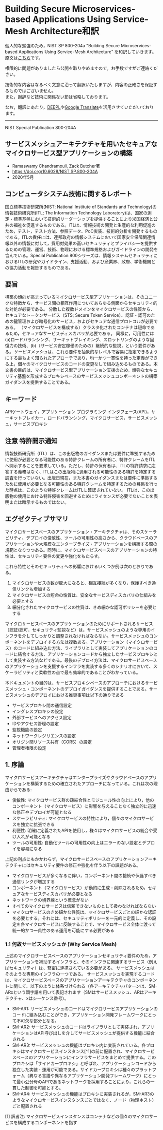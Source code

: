 # Building Secure Microservices-based Applications Using Service-Mesh Architecture和訳

個人的な勉強のため，NIST SP 800-204a "Building Secure Microservices-based Applications Using Service-Mesh Architecture" を和訳していきます。原文は[こちら](https://csrc.nist.gov/publications/detail/sp/800-204a/final)です。

権限的に問題がありましたら公開を取りやめますので，お手数ですがご連絡ください。

技術的な内容はなるべく文意に沿って翻訳いたしますが，内容の正確さを保証するものではございません。  
また，謝辞など技術に関係ない節は省略しております。

なお，翻訳にあたり，[DEEPL](https://www.deepl.com/home)や[Google Translate](https://translate.google.co.jp/)を活用させていただいております。

---

NIST Special Publication 800-204A

## サービスメッシュアーキテクチャを用いたセキュアなマイクロサービス型アプリケーションの構築

- Ramaswamy Chandramouli, Zack Butcher著
- https://doi.org/10.6028/NIST.SP.800-204A
- 2020年5月

## コンピュータシステム技術に関するレポート

国立標準技術研究所(NIST; National Institute of Standards and Technology)の情報技術研究所(ITL; The Information Technology Laboratory)は、国家の測定・標準基盤において技術的リーダーシップを提供することにより米国経済と公共の福祉を促進するものである。ITLは、情報技術の開発と生産的な利用促進のため，テスト，テスト方法、参照データ、PoC実装、技術的分析を開発するものである。ITLの責任には、連邦政府の情報システムにおいて国家安全保障関連情報以外の情報に対して，費用対効果の高いセキュリティとプライバシーを提供するための管理、運営、技術、物理における標準規格およびガイドラインの開発を含んでいる。Special Publication 800シリーズは、情報システムセキュリティにおけるITLの研究やガイドライン、支援活動、および産業界、政府、学術機関との協力活動を報告するものである。

## 要旨

構築の傾向が高まっているマイクロサービス型アプリケーションは，そのユニークな特徴から、サービス間の相互作用についてあらゆる側面からセキュリティ的な対処が必要である。
分散した複数ドメインをマイクロサービスの性質から、セキュアなトークンサービス（STS; Secure Token Service）、認証・認可のための鍵管理および暗号化のサービス，およびセキュアな通信プロトコルが必要である。
（マイクロサービスを構成する）クラスタ化されたコンテナは短命であるため，セキュアなサービスディスカバリが必要である。
同様に，可用性には (a)ロードバランシング、サーキットブレイキング、スロットリングのような回復力の技術、(b)（サービス安定稼働のための）継続的な監視，という要件がある。*サービスメッシュ*は、これら要件を抽象的なレベルで容易に指定できるようにする最もよく知られたアプローチであり，均一かつ一貫性を持った定義ができる上，個々のマイクロサービスのコードの変更なしで組み込めるものである。本文書の目的は、マイクロサービス型アプリケーション支援のため，頑強なセキュリティ基盤を形成するプロキシベースのサービスメッシュコンポーネントの構築ガイダンスを提供することである。

## キーワード

APIゲートウェイ，アプリケーション プログラミング インタフェース(API)，サーキットブレイカー，ロードバランシング，マイクロサービス，サービスメッシュ，サービスプロキシ

## 注意 特許開示通知

情報技術研究所（ITL）は、この出版物のガイダンスまたは要件に準拠するために使用が必要となる可能性のある特許クレームの所有者に、特許クレームをITLへ開示することを要求している。ただし、特許の保有者は、ITLの特許請求に応答する義務はなく、ITLはこの出版物に適用される可能性のある特許を特定する調査を行っていない。出版日現在，また本書のガイダンスまたは要件に準拠するために使用が必要となる可能性のある特許クレームを特定するための募集を行った時点は、このような特許クレームはITLに確認されていない。 ITLは、この出版物の使用における特許侵害を回避するためにライセンスが必要でないことを表明または暗示するものではない。

## エグゼクティブサマリ

マイクロサービスベースのアプリケーション・アーキテクチャは、そのスケーラビリティ、デプロイの俊敏性、ツールの可用性の高さから、クラウドベースのアプリケーションや大規模なエンタープライズ・アプリケーションを構築する際の規範となりつつある。同時に、マイクロサービスベースのアプリケーションの特性は、セキュリティ要件の変更や強化をもたらす。

これら特性とそのセキュリティへの影響におけるいくつか例は次のとおりである。

1. マイクロサービスの数が膨大になると、相互接続が多くなり，保護すべき通信リンクも増加する
2. マイクロサービスの短命の性質は、安全なサービスディスカバリの仕組みを必要とする
3. 細分化されたマイクロサービスの性質は、きめ細かな認可ポリシーを必要とする

マイクロサービスベースのアプリケーションのためにサポートされるサービス（認証/認可，セキュリティ監視など）は，サービスメッシュのような専用のインフラを介してしっかりと調整されなければならない。サービスメッシュのコンポーネントをデプロイする方法は複数ある。アプリケーション（マイクロサービス）のコードに組み込む方法、ライブラリとして実装してアプリケーションのコードに結合する方法、アプリケーションコードから独立したサービスプロキシとして実装する方法などである。最後のデプロイ方法は、マイクロサービスベースのアプリケーションを支援するインフラを実装する多くのシナリオにおいて、スケーラビリティと柔軟性の点で最も効率的であることがわかっている。

本ドキュメントの目的は、サービスプロキシベースのアプローチにおけるサービスメッシュ・コンポーネントのデプロイガイダンスを提供することである。サービスメッシュのデプロイにおける推奨事項は以下の通りである

- サービスプロキシ間の通信設定
- イングレスプロキシの設定
- 外部サービスへのアクセス設定
- IDやアクセス管理の設定
- 監視機能の設定
- ネットワークレジリエンスの設定
- オリジン間リソース共有（CORS）の設定
- 管理者権限の設定

## 1. 序論

マイクロサービスアーキテクチャはエンタープライズやクラウドベースのアプリケーションを構築するための確立されたアプローチになっている。これは次の理由からである:

- 俊敏性: マイクロサービス群の疎結合性とモジュール性の向上により，他のコンポーネント（マイクロサービス）に影響を与えることなく独立的に迅速な修正やデプロイが可能となる
- スケーラビリティ: マイクロサービスの特性により，個々のマイクロサービスを独立に拡張できる
- 利便性: 明確に定義されたAPIを使用し，様々はマイクロサービスの統合や受け入れが可能となる
- ツールの可用性: 自動化ツールの可用性の向上はエラーのない設定とデプロイを容易になる

上記の利点にもかかわらず，マイクロサービスベースのアプリケーションアーキテクチャにはセキュリティ要件の修正や強化を伴う以下の課題がある。

- マイクロサービスが多くなるに伴い，コンポーネント間の接続や保護すべき通信リンクが増加する
- コンポーネント（マイクロサービス）が動的に生成・削除されるため，セキュアなサービスディスカバリが必要となる
- ネットワークの境界線という概念がない
- すべてのマイクロサービスは信頼できないものとして扱わなければならない
- マイクロサービスのきめ細かな性質は、マイクロサービスごとの細かな認証を必要とする。それには、セキュリティポリシーを一元的に定義し、その設定を各マイクロサービスに反映することで、マイクロサービス全体に渡って統一的かつ一貫性のある運用を可能にする必要がある

### 1.1 何故サービスメッシュか (Why Service Mesh)

上述のマイクロサービスベースのアプリケーションセキュリティ要件のため，アプリケーションを補助するインフラと、そのインフラに関連するサービス（例えばセキュリティ）は、緊密に連携されている必要がある。
サービスメッシュはそのような専用のインフラの一つである。
サービスメッシュを実現するコードは、マイクロサービスベースのアプリケーションアーキテクチャのコンポーネントに関して、以下のように体系づけられる（各アーキテクチャパターンは、SM-ARxという頭字語を用いて表記されます（SMはサービスメッシュ、ARはアーキテクチャ、xはシーケンス番号）。

- SM-AR1: サービスメッシュのコードはマイクロサービスアプリケーションのコードに組み込むことができ，アプリケーション開発フレームワークにとって不可欠な部分となる。
- SM-AR2: サービスメッシュのコードはライブラリとして実装され，アプリケーションはAPI呼び出しを介してサービスメッシュが提供する機能に結合される
- SM-AR3: サービスメッシュの機能はプロキシ内に実装されている。各プロキシはマイクロサービスインスタンス[^1]の前に配置され、マイクロサービスベースのアプリケーションにインフラサービスをまとめて提供する。このプロキシは「サイドカープロキシ」と呼ばれ、アプリケーションコードから独立した実装・運用が可能である。サイドカープロキシは種々のプラットフォーム（異なる言語や異なるアプリケーション開発フレームワーク）にとって最小公分母のAPIであるネットワークを採用することにより，これらの一貫した制御を可能とする。
- SM-AR4: サービスメッシュの機能はプロキシに実装されるが，SM-AR3のようなマイクロサービスインスタンスごとではなく、ノード（物理ホスト）ごと配置される

[1] 訳者注: マイクロサービスインスタンスはコンテナなどの個々のマイクロサービスを構成するコンポーネントを指す